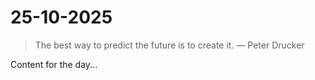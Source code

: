 # 25-10-2025

> The best way to predict the future is to create it. — Peter Drucker

Content for the day...
